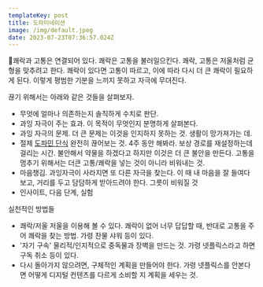 ```yaml
---
templateKey: post
title: 도파미네이션
image: /img/default.jpeg
date: 2023-07-23T07:36:57.024Z
---
```



쾌락과 고통은 연결되어 있다. 쾌락은 고통을 불러일으킨다. 쾌락, 고통은 저울처럼 균형을 맞추려고 한다.  쾌락이 있다면 고통이 따르고, 이에 따라 다시 더 큰 쾌락이 필요하게 된다. 이렇게 평범한 기분을 느끼지 못하고 자극에 무뎌진다. 

끊기 위해서는 아래와 같은 것들을 살펴보자.

* 무엇에 얼마나 의존하는지 솔직하게 수치로 판단.
* 과잉 자극이 주는 효과. 이 목적이 무엇인지 분명하게 살펴본다.
* 과잉 자극의 문제. 더 큰 문제는 이것을 인지하지 못하는 것. 생활이 망가져가는 데.
* 절제 [도파민 단식](https://www.youtube.com/watch?v=2y9xt4FIl7o&t=142s) 완전히 끊어보는 것. 4주 동안 해봐라. 보상 경로를 재설정하는데 걸리는 시간. 불안해서 약물을 하겠다고 하지만 이것은 더 큰 불안을 만든다. 고통을 멈추기 위해서는 더큰 고통/쾌락을 넣는 것이 아니라 비워내는 것.
* 마음챙김.  과잉자극이 사라지면 또 다른 자극을 찾는다. 이 때 내 마음을 잘 들여다 보고, 거리를 두고 담담하게 받아드려야 한다. 그릇이 비워질 것
* 인사이트, 다음 단계, 실험

실천적인 방법들

* 쾌락/저울 저울을 이용해 볼 수 있다. 쾌락이 없어 너무 답답할 때, 반대로 고통을 주어 쾌락을 찾는 방법. 가령 찬물 샤워 등이 있다.
* '자기 구속' 물리적/인지적으로 중독물과 장벽을 만드는 것. 가령 넷플릭스라고 하면 구독 취소 등이 있다. 
* 다시 돌아가지 않으려면, 구체적인 계획을 만들어야 한다. 가령 넷플릭스를 안본다면 어떻게 디지털 컨텐츠를 다르게 소비할 지 계획을 세우는 것.